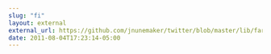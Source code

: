 ```yaml
---
slug: "fi"
layout: external
external_url: https://github.com/jnunemaker/twitter/blob/master/lib/faraday/request/twitter_oauth.rb
date: 2011-08-04T17:23:14-05:00
---
```

